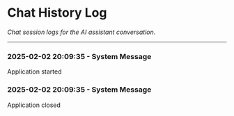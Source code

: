 # Chat History Log

*Chat session logs for the AI assistant conversation.*

---

### 2025-02-02 20:09:35 - System Message
Application started


### 2025-02-02 20:09:35 - System Message
Application closed


